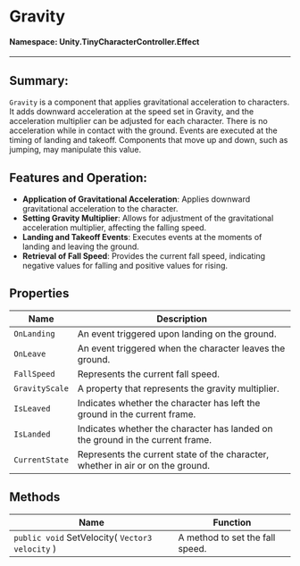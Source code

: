 ﻿# Gravity

#### **Namespace**: Unity.TinyCharacterController.Effect
---

## Summary:
`Gravity` is a component that applies gravitational acceleration to characters. It adds downward acceleration at the speed set in Gravity, and the acceleration multiplier can be adjusted for each character. There is no acceleration while in contact with the ground. Events are executed at the timing of landing and takeoff. Components that move up and down, such as jumping, may manipulate this value.

## Features and Operation:
- **Application of Gravitational Acceleration**: Applies downward gravitational acceleration to the character.
- **Setting Gravity Multiplier**: Allows for adjustment of the gravitational acceleration multiplier, affecting the falling speed.
- **Landing and Takeoff Events**: Executes events at the moments of landing and leaving the ground.
- **Retrieval of Fall Speed**: Provides the current fall speed, indicating negative values for falling and positive values for rising.

## Properties
| Name | Description |
|------------------|------|
| `OnLanding` | An event triggered upon landing on the ground. |
| `OnLeave` | An event triggered when the character leaves the ground. |
| `FallSpeed` | Represents the current fall speed. |
| `GravityScale` | A property that represents the gravity multiplier. |
| `IsLeaved` | Indicates whether the character has left the ground in the current frame. |
| `IsLanded` | Indicates whether the character has landed on the ground in the current frame. |
| `CurrentState` | Represents the current state of the character, whether in air or on the ground. |

## Methods
| Name | Function |
|------------------|------|
|  ``public void`` SetVelocity( ``Vector3 velocity`` )  | A method to set the fall speed. |

